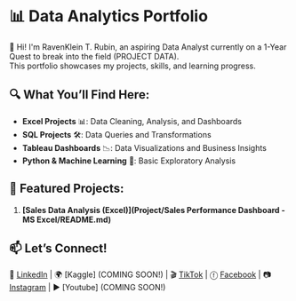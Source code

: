 # 📊 Data Analytics Portfolio

👋 Hi! I'm RavenKlein T. Rubin, an aspiring Data Analyst currently on a 1-Year Quest to break into the field (PROJECT DATA).  
This portfolio showcases my projects, skills, and learning progress.

## 🔍 What You’ll Find Here:
- **Excel Projects** 📊: Data Cleaning, Analysis, and Dashboards  
- **SQL Projects** 🛠️: Data Queries and Transformations  
- **Tableau Dashboards** 📉: Data Visualizations and Business Insights  
- **Python & Machine Learning** 🤖: Basic Exploratory Analysis  

## 📂 Featured Projects:
1. **[Sales Data Analysis (Excel)](Project/Sales Performance Dashboard - MS Excel/README.md)**
<!---- 2. **[Customer Segmentation (SQL & Tableau)](Projects/Project-2/README.md)** ---->
<!----- 3. **[Predictive Modeling (Python)](Projects/Project-3/README.md)** ---->

## 📫 Let’s Connect!
🔗 [LinkedIn](https://www.linkedin.com/in/raven-klein-r-8705222b6?utm_source=share&utm_campaign=share_via&utm_content=profile&utm_medium=android_app) | 🌍 [Kaggle] (COMING SOON!) | 🎬 [TikTok](https://www.tiktok.com/@project_raven2024?_t=ZS-8tl9I4LUHvW&_r=1) | ⓕ [Facebook](https://www.facebook.com/share/18KKNrdMQG/) | 📷 [Instagram](https://www.instagram.com/project.raven2024?igsh=ZWI1NXV0Njhibzhk) | ▶ [Youtube] (COMING SOON!)
